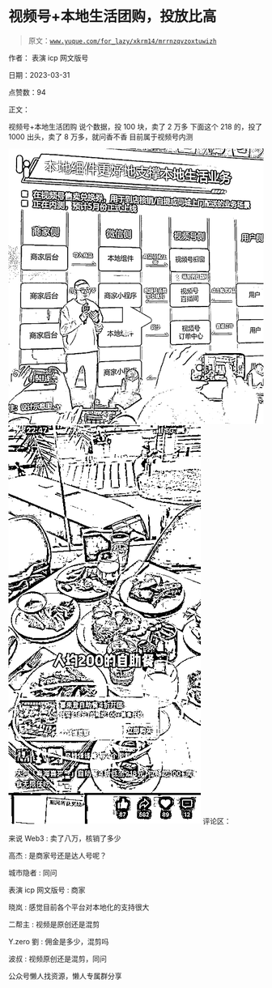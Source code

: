 # 视频号+本地生活团购，投放比高

> 原文：[`www.yuque.com/for_lazy/xkrm14/mrrnzqvzoxtuwizh`](https://www.yuque.com/for_lazy/xkrm14/mrrnzqvzoxtuwizh)



作者： 表演 icp 网文版号



日期：2023-03-31



点赞数：94

<ne-hole id="u1a63c408" data-lake-id="u1a63c408">

正文：



视频号+本地生活团购 说个数据，投 100 块，卖了 2 万多 下面这个 218 的，投了 1000 出头，卖了 8 万多，就问香不香 目前属于视频号内测



![](img/3e90a86f1f6c4907ddeb694fd962acc2.png)  <ne-p id="u23ece672" data-lake-id="u23ece672">![](img/b51fdd2237126cd8a949ccac6935285b.png)  <ne-hole id="ud37a60e5" data-lake-id="ud37a60e5"><ne-p id="u2453c84a" data-lake-id="u2453c84a">评论区：



来说 Web3 : 卖了八万，核销了多少



高杰 : 是商家号还是达人号呢？



城市隐者 : 同问



表演 icp 网文版号 : 商家



晓岚 : 感觉目前各个平台对本地化的支持很大



二帮主 : 视频是原创还是混剪



Y.zero 劉 : 佣金是多少，混剪吗



波叔 : 视频原创还是混剪，同问

<ne-hole id="u9cdc0f73" data-lake-id="u9cdc0f73">

公众号懒人找资源，懒人专属群分享

</ne-hole></ne-hole></ne-p></ne-p></ne-hole>
